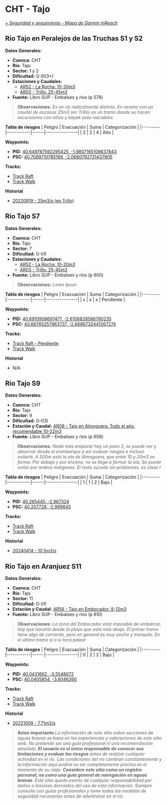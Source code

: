 # CHT - Tajo
*[+ Seguridad y seguimiento - Mapa de Garmin InReach](https://share.garmin.com/gpalacios82)*

## Río Tajo en Peralejos de las Truchas S1 y S2

**Datos Generales:**
* **Cuenca:** CHT
* **Río:** Tajo
* **Sector:** 1 y 2
* **Dificultad:** G-III(3+)
* **Estaciones y Caudales:**
    * [AR52 - La Rocha: 10-20m3](https://saihtajo.chtajo.es/stmobile/index.php?url=/tr/ficha/estacion:AR02)
    * [AR03 - Trillo: 25-45m3](https://saihtajo.chtajo.es/stmobile/index.php?url=/tr/ficha/estacion:AR03)
* **Fuente:** Libro SUP - Embalses y ríos (p 578)

>**Observaciones:**
*Es un río radicalmente distinto. En verano con un caudal de escasos 25m3 (en Trillo) es un tramo donde se hacen excursiones con niños y kayak auto-vaciables*

**Tabla de riesgos**
| Peligro | Evacuación | Suma | Categorización |
|---------|------------|------|----------------|
|     2   |       2    |   4  |      Alto      |

**Waypoints:**
* **PID:** [40.649787592295425, -1.9807165108637843](https://maps.app.goo.gl/CtLjpEqyyVF13hSc6)
* **PSC:** [40.7089710785168, -2.0660792731437905](https://maps.app.goo.gl/ZXxJWzcsDVDtYTmu9)

**Tracks:**
* [Track Raft](https://connect.garmin.com/modern/course/188402902)
* [Track Walk](https://connect.garmin.com/modern/course/188400896)

**Historial**
* [20220819 - 25m3/s (en Trillo)](https://connect.garmin.com/modern/activity/9435744089)


## Río Tajo S7

**Datos Generales:**
* **Cuenca:** CHT
* **Río:** Tajo
* **Sector:** 7
* **Dificultad:** G-I/II
* **Estaciones y Caudales:**
    * [AR52 - La Rocha: 10-20m3](https://saihtajo.chtajo.es/stmobile/index.php?url=/tr/ficha/estacion:AR02)
    * [AR03 - Trillo: 25-45m3](https://saihtajo.chtajo.es/stmobile/index.php?url=/tr/ficha/estacion:AR03)
* **Fuente:** Libro SUP - Embalses y ríos (p 600)

>**Observaciones:**
*Loren Ipsun*

**Tabla de riesgos**
| Peligro | Evacuación | Suma | Categorización |
|---------|------------|------|----------------|
|    x    |     x      |   x  |   Pendiente    |

**Waypoints:**
* **PID:** [40.6910908697471, -2.6106828586780235](https://maps.app.goo.gl/43XQDMtKVYR85QUEA)
* **PSC:** [40.66765257963737, -2.6686732441267274](https://maps.app.goo.gl/43XQDMtKVYR85QUEA)

**Tracks:**
* [Track Raft - Pendiente]()
* [Track Walk](https://connect.garmin.com/modern/course/260863842)

**Historial**
* N/A


## Río Tajo S9

**Datos Generales:**
* **Cuenca:** CHT
* **Río:** Tajo
* **Sector:** 9
* **Dificultad:** G-I(3)
* **Estación y Caudal:** [AR08 - Tajo en Almoguera: Todo el año, recomendable 10-22m3](https://saihtajo.chtajo.es/stmobile/index.php?url=/tr/ficha/estacion:AR08)
* **Fuente:** Libro SUP - Embalses y ríos (p 606)

>**Observaciones:**
*Nada más empezar hay un paso 3, se puede ver y observar desde el emmbarque y así evaluar riesgos e incluso evitarle. A 500m está la ola de Almoguera, que entre 10 y 20m3 se forma. Por debajo y por encima, no se llega a formar la ola. Se puede evitar por ambos márgenes. El resto sucede sin problemas, es clase I*

**Tabla de riesgos**
| Peligro | Evacuación | Suma | Categorización |
|---------|------------|------|----------------|
|    1    |     1      |   2  |   Bajo    |

**Waypoints:**
* **PID:** [40.265445, -2.967324](https://maps.app.goo.gl/42WFqvDiRspDeJGP8)
* **PSC:** [40.207728, -2.999645](https://maps.app.goo.gl/sKgPSA1KogRraM4FA)

**Tracks:**
* [Track Raft](https://connect.garmin.com/modern/course/260875268)
* [Track Walk](https://connect.garmin.com/modern/course/260870419)

**Historial**
* [20240414 - 10,5m3/s](https://connect.garmin.com/modern/activity/14893553432/3)


## Río Tajo en Aranjuez S11

**Datos Generales:**
* **Cuenca:** CHT
* **Río:** Tajo
* **Sector:** 11
* **Dificultad:** G-I/II
* **Estación y Caudal:** [AR56 - Tajo en Embocador: 8-12m3](https://saihtajo.chtajo.es/stmobile/index.php?url=/tr/ficha/estacion:AR56)
* **Fuente:** Libro SUP - Embalses y ríos (p 610)

>**Observaciones:**
*La zona del Embocador está imposible de embarcar, hay que hacerlo desde la playa que está más abajo. El primer tramo tiene algo de corriente, pero en general es muy ancho y tranquilo. En el último tramo sí o sí toca palear*

**Tabla de riesgos**
| Peligro | Evacuación | Suma | Categorización |
|---------|------------|------|----------------|
|     0   |       2    |   2  |      Bajo      |

**Waypoints:**
* **PID:** [40.0431662, -3.5548072](https://maps.app.goo.gl/XmdJq9Q4n8FmUYTe9)
* **PSC:** [40.0405854, -3.6046260](https://maps.app.goo.gl/X2XSDdWAZEU7fe3Z9)

**Tracks:**
* [Track Raft](https://connect.garmin.com/modern/course/113898968)
* [Track Walk](https://connect.garmin.com/modern/course/259947726)

**Historial**
* [20221009 - 7,71m3/s](https://connect.garmin.com/modern/activity/9756696416)

>**Aviso importante**
*La información de este sitio sobre secciones de aguas bravas se basa en las experiencias y valoraciones de este sitio web. No pretende ser una guía profesional ni una recomendación absoluta. **El usuario es el único responsable de conocer sus limitaciones y evaluar los riesgos** antes de realizar cualquier actividad en el río. Las condiciones del río cambian constantemente y la información aquí podría no ser completamente precisa en el momento de su viaje. **Considere este sitio como un registro personal, no como una guía general de navegación en aguas bravas**. Este sitio queda exento de cualquier responsabilidad por daños o lesiones derivados del uso de esta información. Siempre consulte con guías profesionales y tome todas las medidas de seguridad necesarias antes de adentrarse en el río.*